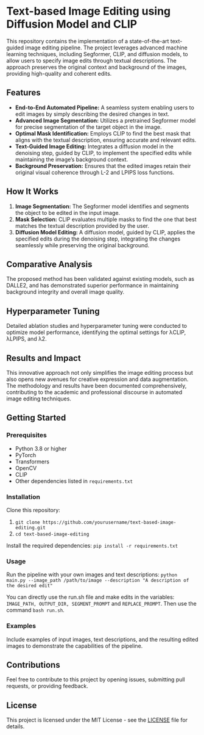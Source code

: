 # Text-based Image Editing using Diffusion Model and CLIP

This repository contains the implementation of a state-of-the-art text-guided image editing pipeline. The project leverages advanced machine learning techniques, including Segformer, CLIP, and diffusion models, to allow users to specify image edits through textual descriptions. The approach preserves the original context and background of the images, providing high-quality and coherent edits.

## Features

- **End-to-End Automated Pipeline:** A seamless system enabling users to edit images by simply describing the desired changes in text.
- **Advanced Image Segmentation:** Utilizes a pretrained Segformer model for precise segmentation of the target object in the image.
- **Optimal Mask Identification:** Employs CLIP to find the best mask that aligns with the textual description, ensuring accurate and relevant edits.
- **Text-Guided Image Editing:** Integrates a diffusion model in the denoising step, guided by CLIP, to implement the specified edits while maintaining the image’s background context.
- **Background Preservation:** Ensures that the edited images retain their original visual coherence through L-2 and LPIPS loss functions.

## How It Works

1. **Image Segmentation:** The Segformer model identifies and segments the object to be edited in the input image.
2. **Mask Selection:** CLIP evaluates multiple masks to find the one that best matches the textual description provided by the user.
3. **Diffusion Model Editing:** A diffusion model, guided by CLIP, applies the specified edits during the denoising step, integrating the changes seamlessly while preserving the original background.

## Comparative Analysis

The proposed method has been validated against existing models, such as DALLE2, and has demonstrated superior performance in maintaining background integrity and overall image quality.

## Hyperparameter Tuning

Detailed ablation studies and hyperparameter tuning were conducted to optimize model performance, identifying the optimal settings for λCLIP, λLPIPS, and λ2.

## Results and Impact

This innovative approach not only simplifies the image editing process but also opens new avenues for creative expression and data augmentation. The methodology and results have been documented comprehensively, contributing to the academic and professional discourse in automated image editing techniques.

## Getting Started

### Prerequisites

- Python 3.8 or higher
- PyTorch
- Transformers
- OpenCV
- CLIP
- Other dependencies listed in `requirements.txt`

### Installation

Clone this repository:
1. `git clone https://github.com/yourusername/text-based-image-editing.git`
2. `cd text-based-image-editing`

Install the required dependencies:
`pip install -r requirements.txt`

### Usage

Run the pipeline with your own images and text descriptions:
`python main.py --image_path /path/to/image --description "A description of the desired edit"`

You can directly use the run.sh file and make edits in the variables: `IMAGE_PATH, OUTPUT_DIR, SEGMENT_PROMPT` and `REPLACE_PROMPT`. Then use the command `bash run.sh`.

### Examples

Include examples of input images, text descriptions, and the resulting edited images to demonstrate the capabilities of the pipeline.

## Contributions

Feel free to contribute to this project by opening issues, submitting pull requests, or providing feedback.

## License

This project is licensed under the MIT License - see the [LICENSE](LICENSE) file for details.
